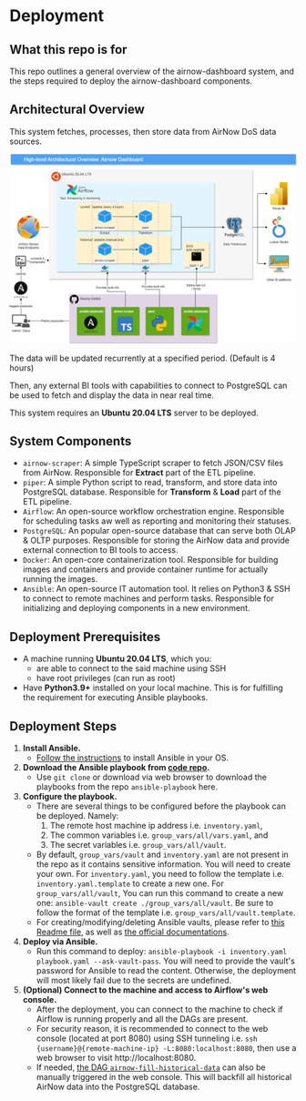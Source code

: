 # Deployment

## What this repo is for

This repo outlines a general overview of the airnow-dashboard system, and the steps required to deploy the airnow-dashboard components.

## Architectural Overview

This system fetches, processes, then store data from AirNow DoS data sources.

![Architectural Diagram](airnow-dashboard-overview.drawio.png)

The data will be updated recurrently at a specified period. (Default is 4 hours)

Then, any external BI tools with capabilities to connect to PostgreSQL can be used to fetch and display the data in near real time.

This system requires an **Ubuntu 20.04 LTS** server to be deployed. 

## System Components

- `airnow-scraper`: A simple TypeScript scraper to fetch JSON/CSV files from AirNow. Responsible for **Extract** part of the ETL pipeline.
- `piper`: A simple Python script to read, transform, and store data into PostgreSQL database. Responsible for **Transform** & **Load** part of the ETL pipeline.
- `Airflow`: An open-source workflow orchestration engine. Responsible for scheduling tasks aw well as reporting and monitoring their statuses.
- `PostgreSQL`: An popular open-source database that can serve both OLAP & OLTP purposes. Responsible for storing the AirNow data and provide external connection to BI tools to access.
- `Docker`: An open-core containerization tool. Responsible for building images and containers and provide container runtime for actually running the images.
- `Ansible`: An open-source IT automation tool. It relies on Python3 & SSH to connect to remote machines and perform tasks. Responsible for initializing and deploying components in a new environment.

## Deployment Prerequisites

- A machine running **Ubuntu 20.04 LTS**, which you:
  - are able to connect to the said machine using SSH
  - have root privileges (can run as root)
- Have **Python3.9+** installed on your local machine. This is for fulfilling the requirement for executing Ansible playbooks. 

## Deployment Steps

1. **Install Ansible.**
   - [Follow the instructions](https://docs.ansible.com/ansible/latest/installation_guide/intro_installation.html) to install Ansible in your OS.
2. **Download the Ansible playbook from [code repo](https://github.com/airnow-dashboard/ansible-playbooks).**
   - Use `git clone` or download via web browser to download the playbooks from the repo `ansible-playbook` here.
3. **Configure the playbook.**
   - There are several things to be configured before the playbook can be deployed. Namely:
     1. The remote host machine ip address i.e. `inventory.yaml`,
     2. The common variables i.e. `group_vars/all/vars.yaml`, and
     3. The secret variables i.e. `group_vars/all/vault`.
   - By default, `group_vars/vault` and `inventory.yaml` are not present in the repo as it contains sensitive information. You will need to create your own. For `inventory.yaml`, you need to follow the template i.e. `inventory.yaml.template` to create a new one. For `group_vars/all/vault`, You can run this command to create a new one: `ansible-vault create ./group_vars/all/vault`. Be sure to follow the format of the template i.e. `group_vars/all/vault.template`.
   - For creating/modifying/deleting Ansible vaults, please refer to [this Readme file](https://github.com/airnow-dashboard/ansible-playbooks#readme), as well as [the official documentations](https://docs.ansible.com/ansible/2.8/user_guide/vault.html).
4. **Deploy via Ansible.**
   - Run this command to deploy: `ansible-playbook -i inventory.yaml playbook.yaml --ask-vault-pass`. You will need to provide the vault's password for Ansible to read the content. Otherwise, the deployment will most likely fail due to the secrets are undefined.
5. **(Optional) Connect to the machine and access to Airflow's web console.**
   - After the deployment, you can connect to the machine to check if Airflow is running properly and all the DAGs are present.
   - For security reason, it is recommended to connect to the web console (located at port 8080) using SSH tunneling i.e. `ssh {username}@{remote-machine-ip} -L:8080:localhost:8080`, then use a web browser to visit http://localhost:8080.
   - If needed, [the DAG `airnow-fill-historical-data`](https://github.com/airnow-dashboard/airflow-dags/blob/master/airnow-fill-historical-data.py) can also be manually triggered in the web console. This will backfill all historical AirNow data into the PostgreSQL database.
